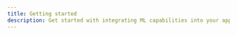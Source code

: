```yaml
---
title: Getting started
description: Get started with integrating ML capabilities into your application using Amplify Framework
---
```


<inline-fragment platform="js" src="~/lib/predictions/fragments/js/getting-started.md"></inline-fragment>
<inline-fragment platform="ios" src="~/lib/predictions/fragments/native_common/getting-started/common.md"></inline-fragment>
<inline-fragment platform="android" src="~/lib/predictions/fragments/native_common/getting-started/common.md"></inline-fragment>
